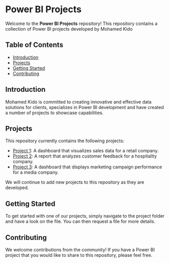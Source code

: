 # Power BI Projects

Welcome to the **Power BI Projects** repository! This repository contains a collection of Power BI projects developed by Mohamed Kido

## Table of Contents
* [Introduction](#introduction)
* [Projects](#projects)
* [Getting Started](#getting-started)
* [Contributing](#contributing)

## Introduction
Mohamed Kido is committed to creating innovative and effective data solutions for clients, specializes in Power BI development and have created a number of projects to showcase capabilities.

## Projects
This repository currently contains the following projects:

* [Project 1](https://github.com/MohamedKido/Power-BI-Projects/blob/main/Sales%20Platform.pdf): A dashboard that visualizes sales data for a retail company.
* [Project 2](link-to-project-2): A report that analyzes customer feedback for a hospitality company.
* [Project 3](link-to-project-3): A dashboard that displays marketing campaign performance for a media company.

We will continue to add new projects to this repository as they are developed.

## Getting Started
To get started with one of our projects, simply navigate to the project folder and have a look on the file. You can then request a file for more details.

## Contributing
We welcome contributions from the community! If you have a Power BI project that you would like to share to this repository, please feel free.
